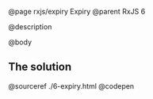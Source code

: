 @page rxjs/expiry Expiry
@parent RxJS 6

@description

@body

## The solution

@sourceref ./6-expiry.html
@codepen
